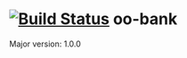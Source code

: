 [![Build Status](https://travis-ci.org/kadowki/tdd-bank.svg?branch=master)](https://travis-ci.org/kadowki/tdd-bank)
oo-bank
=======

Major version: 1.0.0
